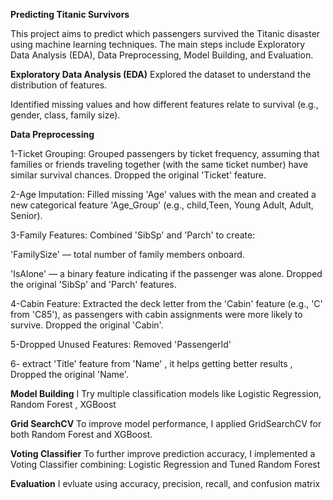 **Predicting Titanic Survivors**

This project aims to predict which passengers survived the Titanic disaster using machine learning techniques. The main steps include Exploratory Data Analysis (EDA), Data Preprocessing, Model Building, and Evaluation.

**Exploratory Data Analysis (EDA)**
Explored the dataset to understand the distribution of features.

Identified missing values and how different features relate to survival (e.g., gender, class, family size).



**Data Preprocessing**

1-Ticket Grouping: Grouped passengers by ticket frequency, assuming that families or friends traveling together  (with the same ticket number) have similar survival chances. Dropped the original 'Ticket' feature.

2-Age Imputation: Filled missing 'Age' values with the mean and created a new categorical feature 'Age_Group' (e.g., child,Teen, Young Adult, Adult, Senior). 

3-Family Features: Combined 'SibSp' and 'Parch' to create:

'FamilySize' — total number of family members onboard.

'IsAlone' — a binary feature indicating if the passenger was alone.
Dropped the original 'SibSp' and 'Parch' features.

4-Cabin Feature: Extracted the deck letter from the 'Cabin' feature (e.g., 'C' from 'C85'), as passengers with cabin assignments were more likely to survive. Dropped the original 'Cabin'.

5-Dropped Unused Features: Removed 'PassengerId' 

6- extract 'Title' feature from 'Name' , it helps getting better results , Dropped the original 'Name'.




**Model Building**
I Try multiple classification models  like Logistic Regression, Random Forest , XGBoost 

**Grid SearchCV**
To improve model performance, I applied GridSearchCV for both Random Forest and XGBoost. 

**Voting Classifier**
To further improve prediction accuracy, I implemented a Voting Classifier combining:
Logistic Regression and Tuned Random Forest

**Evaluation**
I evluate using accuracy, precision, recall, and confusion matrix


